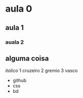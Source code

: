 # aula 0
## aula 1
### auala 2
## alguma coisa ##
_italico_
1 cruzeiro
2 gremio
3 vasco
- github
- css
- bd